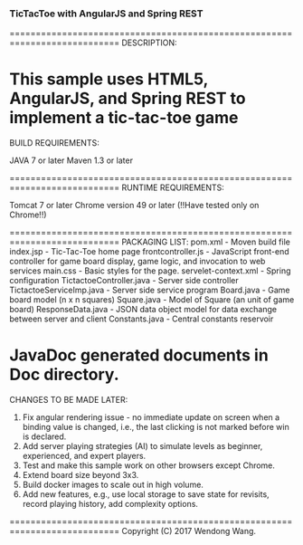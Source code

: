 ### TicTacToe with AngularJS and Spring REST ###
 
===========================================================================
DESCRIPTION:
 
This sample uses HTML5, AngularJS, and Spring REST to implement a tic-tac-toe game
===========================================================================
BUILD REQUIREMENTS:

JAVA 7 or later 
Maven 1.3 or later
 
===========================================================================
RUNTIME REQUIREMENTS:
 
Tomcat 7 or later
Chrome version 49 or later (!!Have tested only on Chrome!!)
 
===========================================================================
PACKAGING LIST:
pom.xml - Moven build file
index.jsp - Tic-Tac-Toe home page
frontcontroller.js - JavaScript front-end controller for game board display, game logic, and invocation to web services
main.css - Basic styles for the page.
servelet-context.xml - Spring configuration
TictactoeController.java - Server side controller
TictactoeServiceImp.java - Server side service program
Board.java - Game board model (n x n squares)
Square.java - Model of Square (an unit of game board)
ResponseData.java - JSON data object model for data exchange between server and client
Constants.java - Central constants reservoir

JavaDoc generated documents in Doc directory.
===========================================================================
CHANGES TO BE MADE LATER:
 
1. Fix angular rendering issue - no immediate update on screen when a binding value is changed, i.e., the last clicking is not marked before win is declared.
2. Add server playing strategies (AI) to simulate levels as beginner, experienced, and expert players.
3. Test and make this sample work on other browsers except Chrome.
4. Extend board size beyond 3x3.
5. Build docker images to scale out in high volume.
6. Add new features, e.g., use local storage to save state for revisits, record playing history, add complexity options. 
 
===========================================================================
Copyright (C) 2017 Wendong Wang.
